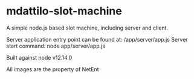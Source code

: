 # mdattilo-slot-machine
A simple node.js based slot machine, including server and client.

Server application entry point can be found at: /app/server/app.js
Server start command: node app/server/app.js


Built against node v12.14.0


All images are the property of NetEnt